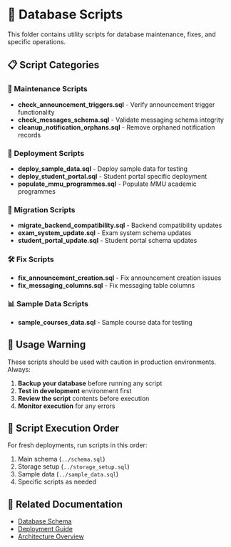 # 📁 Database Scripts

This folder contains utility scripts for database maintenance, fixes, and specific operations.

## 📋 Script Categories

### 🔧 Maintenance Scripts
- **check_announcement_triggers.sql** - Verify announcement trigger functionality
- **check_messages_schema.sql** - Validate messaging schema integrity
- **cleanup_notification_orphans.sql** - Remove orphaned notification records

### 🚀 Deployment Scripts
- **deploy_sample_data.sql** - Deploy sample data for testing
- **deploy_student_portal.sql** - Student portal specific deployment
- **populate_mmu_programmes.sql** - Populate MMU academic programmes

### 🔄 Migration Scripts
- **migrate_backend_compatibility.sql** - Backend compatibility updates
- **exam_system_update.sql** - Exam system schema updates
- **student_portal_update.sql** - Student portal schema updates

### 🛠️ Fix Scripts
- **fix_announcement_creation.sql** - Fix announcement creation issues
- **fix_messaging_columns.sql** - Fix messaging table columns

### 📊 Sample Data Scripts
- **sample_courses_data.sql** - Sample course data for testing

## 🚨 Usage Warning

These scripts should be used with caution in production environments. Always:

1. **Backup your database** before running any script
2. **Test in development** environment first
3. **Review the script** contents before execution
4. **Monitor execution** for any errors

## 📝 Script Execution Order

For fresh deployments, run scripts in this order:

1. Main schema (`../schema.sql`)
2. Storage setup (`../storage_setup.sql`)
3. Sample data (`../sample_data.sql`)
4. Specific scripts as needed

## 🔗 Related Documentation

- [Database Schema](../../docs/DATABASE_SCHEMA.md)
- [Deployment Guide](../../docs/DEPLOYMENT.md)
- [Architecture Overview](../../docs/ARCHITECTURE.md)
